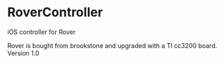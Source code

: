 # RoverController

iOS controller for Rover 

Rover is bought from brookstone and upgraded with a TI cc3200 board.
Version 1.0

